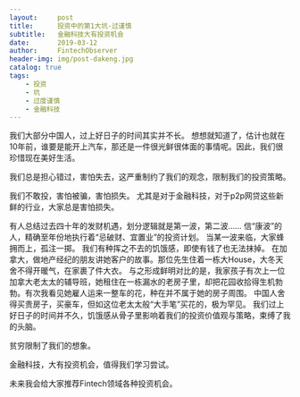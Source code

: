 ```yaml
---
layout:     post
title:      投资中的第1大坑-过谨慎
subtitle:   金融科技大有投资机会
date:       2019-03-12
author:     FintechObserver
header-img: img/post-dakeng.jpg
catalog: true
tags:
    - 投资
    - 坑
    - 过度谨慎
	- 金融科技 
---
```


我们大部分中国人，过上好日子的时间其实并不长。
想想就知道了，估计也就在10年前，谁要是能开上汽车，那还是一件很光鲜很体面的事情呢。因此，我们很珍惜现在美好生活。

我们总是担心错过，害怕失去，这严重制约了我们的观念，限制我们的投资策略。

我们不敢投，害怕被骗，害怕损失。
尤其是对于金融科技，对于p2p网贷这些新鲜的行业，大家总是害怕损失。

有人总结过去四十年的发财机遇，划分逻辑就是第一波，第二波……
信“康波”的人，精确至年份地执行着“忌破财、宜置业”的投资计划。
当某一波来临，大家蜂拥而上，孤注一掷。
我们有种挥之不去的饥饿感，即使有钱了也无法抹掉。
在加拿大，做地产经纪的朋友讲她客户的故事。那位先生住着一栋大House，大冬天舍不得开暖气，在家裹了件大衣。
与之形成鲜明对比的是，我家孩子有次上一位加拿大老太太的辅导班，她租住在一栋漏水的老房子里，却把花园收拾得生机勃勃。有次我看见她雇人运来一整车的花，种在并不属于她的房子周围。
中国人舍得买贵房子，买豪车，但如这位老太太般“大手笔”买花的，极为罕见。
我们过上好日子的时间并不久，饥饿感从骨子里影响着我们的投资价值观与策略，束缚了我的头脑。

贫穷限制了我们的想象。

金融科技，大有投资机会，值得我们学习尝试。

未来我会给大家推荐Fintech领域各种投资机会。